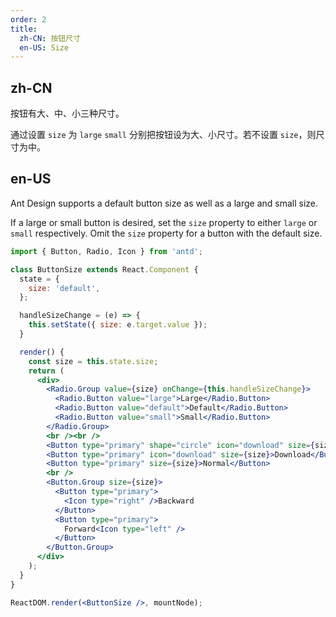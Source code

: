 ```yaml
---
order: 2
title:
  zh-CN: 按钮尺寸
  en-US: Size
---
```


## zh-CN

按钮有大、中、小三种尺寸。

通过设置 `size` 为 `large` `small` 分别把按钮设为大、小尺寸。若不设置 `size`，则尺寸为中。

## en-US

Ant Design supports a default button size as well as a large and small size.

If a large or small button is desired, set the `size` property to either `large` or `small` respectively. Omit the `size` property for a button with the default size.

````jsx
import { Button, Radio, Icon } from 'antd';

class ButtonSize extends React.Component {
  state = {
    size: 'default',
  };

  handleSizeChange = (e) => {
    this.setState({ size: e.target.value });
  }

  render() {
    const size = this.state.size;
    return (
      <div>
        <Radio.Group value={size} onChange={this.handleSizeChange}>
          <Radio.Button value="large">Large</Radio.Button>
          <Radio.Button value="default">Default</Radio.Button>
          <Radio.Button value="small">Small</Radio.Button>
        </Radio.Group>
        <br /><br />
        <Button type="primary" shape="circle" icon="download" size={size} />
        <Button type="primary" icon="download" size={size}>Download</Button>
        <Button type="primary" size={size}>Normal</Button>
        <br />
        <Button.Group size={size}>
          <Button type="primary">
            <Icon type="right" />Backward
          </Button>
          <Button type="primary">
            Forward<Icon type="left" />
          </Button>
        </Button.Group>
      </div>
    );
  }
}

ReactDOM.render(<ButtonSize />, mountNode);
````
